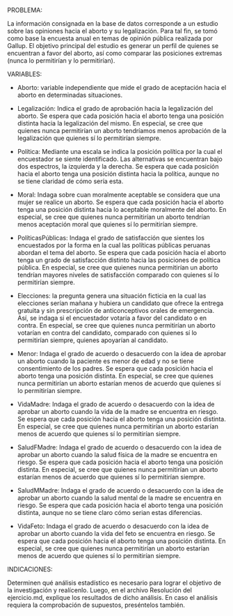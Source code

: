 PROBLEMA:

La información consignada en la base de datos corresponde a un estudio sobre las opiniones hacia el aborto y su legalización. Para tal fin, se tomó como base la encuesta anual en temas de opinión pública realizada por Gallup. El objetivo principal del estudio es generar un perfil de quienes se encuentran a favor del aborto, así como comparar las posiciones extremas (nunca lo permitirían y lo permitirían).

VARIABLES: 

* Aborto: variable independiente que mide el grado de aceptación hacia el aborto en determinadas situaciones. 

* Legalización: Indica el grado de aprobación hacia la legalización del aborto. Se espera que cada posición hacia el aborto tenga una posición distinta hacia la legalización del mismo. En especial, se cree que quienes nunca permitirían un aborto tendríamos menos aprobación de la legalización que quienes sí lo permitirían siempre. 

* Política: Mediante una escala se indica la posición política por la cual el encuestador se siente identificado. Las alternativas se encuentran bajo dos espectros, la izquierda y la derecha. Se espera que cada posición hacia el aborto tenga una posición distinta hacia la política, aunque no se tiene claridad de cómo sería esta. 

* Moral: Indaga sobre cuan moralmente aceptable se considera que una mujer se realice un aborto. Se espera que cada posición hacia el aborto tenga una posición distinta hacia lo aceptable moralmente del aborto. En especial, se cree que quienes nunca permitirían un aborto tendrían menos aceptación moral que quienes sí lo permitirían siempre. 

* PolíticasPúblicas: Indaga el grado de satisfacción que sientes los encuestados por la forma en la cual las políticas públicas peruanas abordan el tema del aborto. Se espera que cada posición hacia el aborto tenga un grado de satisfacción distinto hacia las posiciones de política pública. En especial, se cree que quienes nunca permitirían un aborto tendrían mayores niveles de satisfacción comparado con quienes sí lo permitirían siempre.

* Elecciones: la pregunta genera una situación ficticia en la cual las elecciones serían mañana y hubiera un candidato que ofrece la entrega gratuita y sin prescripción de anticonceptivos orales de emergencia. Así, se indaga si el encuestador votaría a favor del candidato o en contra. En especial, se cree que quienes nunca permitirían un aborto votarían en contra del candidato, comparado con quienes sí lo permitirían siempre, quienes apoyarían al candidato.

* Menor: Indaga el grado de acuerdo o desacuerdo con la idea de aprobar un aborto cuando la paciente es menor de edad y no se tiene consentimiento de los padres. Se espera que cada posición hacia el aborto tenga una posición distinta. En especial, se cree que quienes nunca permitirían un aborto estarían menos de acuerdo que quienes sí lo permitirían siempre. 

* VidaMadre: Indaga el grado de acuerdo o desacuerdo con la idea de aprobar un aborto cuando la vida de la madre se encuentra en riesgo. Se espera que cada posición hacia el aborto tenga una posición distinta. En especial, se cree que quienes nunca permitirían un aborto estarían menos de acuerdo que quienes sí lo permitirían siempre. 

* SaludFMadre: Indaga el grado de acuerdo o desacuerdo con la idea de aprobar un aborto cuando la salud física de la madre se encuentra en riesgo. Se espera que cada posición hacia el aborto tenga una posición distinta. En especial, se cree que quienes nunca permitirían un aborto estarían menos de acuerdo que quienes sí lo permitirían siempre. 

* SaludMMadre: Indaga el grado de acuerdo o desacuerdo con la idea de aprobar un aborto cuando la salud mental de la madre se encuentra en riesgo. Se espera que cada posición hacia el aborto tenga una posición distinta, aunque no se tiene claro cómo serian estas diferencias.  

* VidaFeto: Indaga el grado de acuerdo o desacuerdo con la idea de aprobar un aborto cuando la vida del feto se encuentra en riesgo. Se espera que cada posición hacia el aborto tenga una posición distinta. En especial, se cree que quienes nunca permitirían un aborto estarían menos de acuerdo que quienes sí lo permitirían siempre. 


INDICACIONES:

Determinen qué análisis estadístico es necesario para lograr el objetivo de la investigación y realícenlo. Luego, en el archivo Resolución del ejercicio.md, explique los resultados de dicho análisis. En caso el análisis requiera la comprobación de supuestos, preséntelos también.